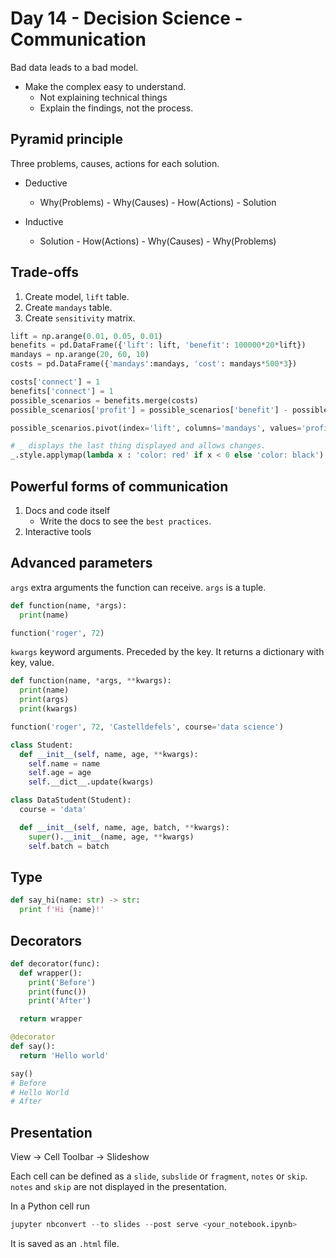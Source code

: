<!-- markdownlint-configure-file { "MD024": { "siblings_only": true } } -->

# Day 14 - Decision Science - Communication

Bad data leads to a bad model.

- Make the complex easy to understand.
  - Not explaining technical things
  - Explain the findings, not the process.

## Pyramid principle

Three problems, causes, actions for each solution.

- Deductive

  - Why(Problems) - Why(Causes) - How(Actions) - Solution

- Inductive

  - Solution - How(Actions) - Why(Causes) - Why(Problems)

## Trade-offs

1. Create model, `lift` table.
2. Create `mandays` table.
3. Create `sensitivity` matrix.

```py
lift = np.arange(0.01, 0.05, 0.01)
benefits = pd.DataFrame({'lift': lift, 'benefit': 100000*20*lift})
mandays = np.arange(20, 60, 10)
costs = pd.DataFrame({'mandays':mandays, 'cost': mandays*500*3})
```

```py
costs['connect'] = 1
benefits['connect'] = 1
possible_scenarios = benefits.merge(costs)
possible_scenarios['profit'] = possible_scenarios['benefit'] - possible_scenarios['cost']
```

```py
possible_scenarios.pivot(index='lift', columns='mandays', values='profit')
```

```py
# _ displays the last thing displayed and allows changes.
_.style.applymap(lambda x : 'color: red' if x < 0 else 'color: black')
```

## Powerful forms of communication

1. Docs and code itself
   - Write the docs to see the `best practices`.
2. Interactive tools

## Advanced parameters

`args` extra arguments the function can receive. `args` is a tuple.

```py
def function(name, *args):
  print(name)

function('roger', 72)
```

`kwargs` keyword arguments. Preceded by the key. It returns a dictionary with key, value.

```py
def function(name, *args, **kwargs):
  print(name)
  print(args)
  print(kwargs)

function('roger', 72, 'Castelldefels', course='data science')
```

```py
class Student:
  def __init__(self, name, age, **kwargs):
    self.name = name
    self.age = age
    self.__dict__.update(kwargs)
```

```py
class DataStudent(Student):
  course = 'data'

  def __init__(self, name, age, batch, **kwargs):
    super().__init__(name, age, **kwargs)
    self.batch = batch
```

## Type

```py
def say_hi(name: str) -> str:
  print f'Hi {name}!'
```

## Decorators

```py
def decorator(func):
  def wrapper():
    print('Before')
    print(func())
    print('After')

  return wrapper
```

```py
@decorator
def say():
  return 'Hello world'
```

```py
say()
# Before
# Hello World
# After
```

## Presentation

View -> Cell Toolbar -> Slideshow

Each cell can be defined as a `slide`, `subslide` or `fragment`, `notes` or `skip`.
`notes` and `skip` are not displayed in the presentation.

In a Python cell run

```py
jupyter nbconvert --to slides --post serve <your_notebook.ipynb>
```

It is saved as an `.html` file.
